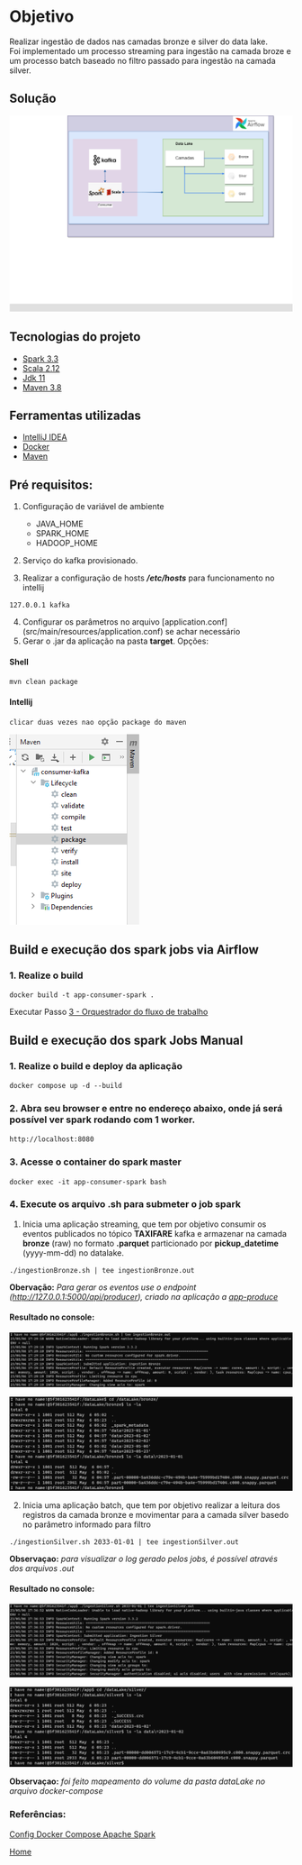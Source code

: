 # Objetivo

Realizar ingestão de dados nas camadas bronze e silver do data lake.</br>
Foi implementado um processo streaming para ingestão na camada broze e um processo batch baseado no filtro passado para ingestão na camada silver.

## Solução
![](img/img.png)

## Tecnologias do projeto
- [Spark 3.3](https://dlcdn.apache.org/spark/spark-3.3.2/spark-3.3.2-bin-hadoop3.tgz)
- [Scala 2.12](https://docs.scala-lang.org/)
- [Jdk 11](https://www.oracle.com/br/java/technologies/javase/jdk11-archive-downloads.html#license-lightbox)
- [Maven 3.8](https://maven.apache.org/docs/3.8.1/release-notes.html)

## Ferramentas utilizadas
- [IntelliJ IDEA](https://www.jetbrains.com/idea/download/download-thanks.html?platform=windows&code=IIC)
- [Docker](https://docs.docker.com/compose/install/)
- [Maven](https://maven.apache.org/download.cgi)

## Pré requisitos:
1. Configuração de variável de ambiente
   - JAVA_HOME
   - SPARK_HOME
   - HADOOP_HOME
   
2. Serviço do kafka provisionado.
3. Realizar a configuração de hosts **_/etc/hosts_** para funcionamento no intellij
```
127.0.0.1 kafka
```
4. Configurar os parâmetros no arquivo [application.conf] (src/main/resources/application.conf) se achar necessário
5. Gerar o .jar da aplicação na pasta **target**. Opções:
#### Shell
```
mvn clean package 
```
#### Intellij
```
clicar duas vezes nao opção package do maven  
```
![img_1.png](img/img_1.png)


## Build e execução dos spark jobs via Airflow
### 1. Realize o build
```
docker build -t app-consumer-spark .
```

Executar Passo [3 - Orquestrador do fluxo de trabalho](..%2Fairflow)


## Build e execução dos spark Jobs Manual

### 1. Realize o build e deploy da aplicação
```
docker compose up -d --build
```

### 2. Abra seu browser e entre no endereço abaixo, onde já será possível ver spark rodando com 1 worker.
```
http://localhost:8080
```

### 3. Acesse o container do spark master
```
docker exec -it app-consumer-spark bash
```

### 4. Execute os arquivo .sh para submeter o job spark

1. Inicia uma aplicação streaming, que tem por objetivo consumir os eventos publicados no tópico **TAXIFARE** kafka e armazenar na camada **bronze** (raw) no formato **.parquet** particionado por **pickup_datetime** (yyyy-mm-dd) no datalake.
```
./ingestionBronze.sh | tee ingestionBronze.out
```

**Obervação:** _Para gerar os eventos use o endpoint (http://127.0.0.1:5000/api/producer), criado na aplicação a [app-produce](https://github.com/wesleyst5/case-data-engineer-experian/tree/main/app-producer)_

#### Resultado no console:
![img_2.png](img/img_2.png)

![img_3.png](img/img_3.png)

2. Inicia uma aplicação batch, que tem por objetivo realizar a leitura dos registros da camada bronze e movimentar para a camada silver basedo no parâmetro informado para filtro
```
./ingestionSilver.sh 2033-01-01 | tee ingestionSilver.out
```

**Observaçao:** _para visualizar o log gerado pelos jobs, é possível através dos arquivos .out_

#### Resultado no console:
![img_4.png](img/img_4.png)

![img_5.png](img/img_5.png)

**Observaçao:** _foi feito mapeamento do volume da pasta dataLake no arquivo docker-compose_

### Referências:

[Config Docker Compose Apache Spark](https://hub.docker.com/r/bitnami/spark/)

[Home](https://github.com/wesleyst5/case-data-engineer-experian)